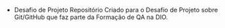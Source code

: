 * Desafio de Projeto
Repositório Criado para o Desafio de Projeto sobre Git/GitHub que faz parte da Formação de QA na DIO.
